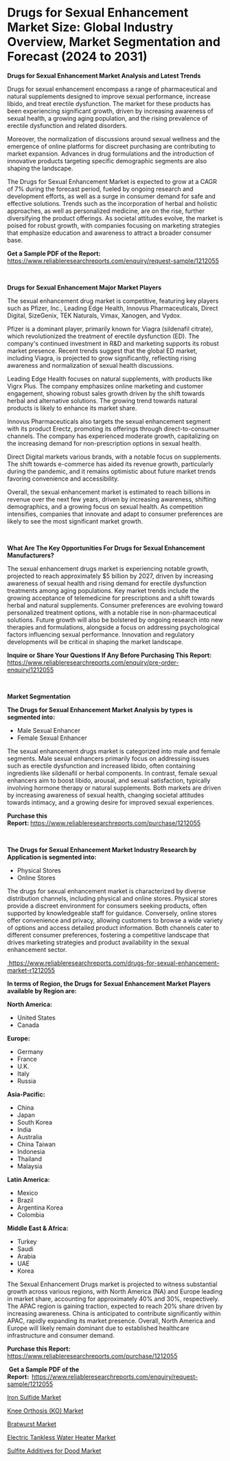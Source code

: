 <p><h1>Drugs for Sexual Enhancement Market Size: Global Industry Overview, Market Segmentation and Forecast (2024 to 2031)</h1></p><p><strong>Drugs for Sexual Enhancement Market Analysis and Latest Trends</strong></p>
<p><p>Drugs for sexual enhancement encompass a range of pharmaceutical and natural supplements designed to improve sexual performance, increase libido, and treat erectile dysfunction. The market for these products has been experiencing significant growth, driven by increasing awareness of sexual health, a growing aging population, and the rising prevalence of erectile dysfunction and related disorders. </p><p>Moreover, the normalization of discussions around sexual wellness and the emergence of online platforms for discreet purchasing are contributing to market expansion. Advances in drug formulations and the introduction of innovative products targeting specific demographic segments are also shaping the landscape. </p><p>The Drugs for Sexual Enhancement Market is expected to grow at a CAGR of 7% during the forecast period, fueled by ongoing research and development efforts, as well as a surge in consumer demand for safe and effective solutions. Trends such as the incorporation of herbal and holistic approaches, as well as personalized medicine, are on the rise, further diversifying the product offerings. As societal attitudes evolve, the market is poised for robust growth, with companies focusing on marketing strategies that emphasize education and awareness to attract a broader consumer base.</p></p>
<p><strong>Get a Sample PDF of the Report:&nbsp;</strong> <a href="https://www.reliableresearchreports.com/enquiry/request-sample/1212055?utm_campaign=8&utm_medium=2&utm_source=Github&utm_content=ia&utm_term=17122024&utm_id=drugs-for-sexual-enhancement">https://www.reliableresearchreports.com/enquiry/request-sample/1212055</a></p>
<p>&nbsp;</p>
<p><strong>Drugs for Sexual Enhancement Major Market Players</strong></p>
<p><p>The sexual enhancement drug market is competitive, featuring key players such as Pfizer, Inc., Leading Edge Health, Innovus Pharmaceuticals, Direct Digital, SizeGenix, TEK Naturals, Vimax, Xanogen, and Vydox. </p><p>Pfizer is a dominant player, primarily known for Viagra (sildenafil citrate), which revolutionized the treatment of erectile dysfunction (ED). The company's continued investment in R&D and marketing supports its robust market presence. Recent trends suggest that the global ED market, including Viagra, is projected to grow significantly, reflecting rising awareness and normalization of sexual health discussions.</p><p>Leading Edge Health focuses on natural supplements, with products like Vigrx Plus. The company emphasizes online marketing and customer engagement, showing robust sales growth driven by the shift towards herbal and alternative solutions. The growing trend towards natural products is likely to enhance its market share.</p><p>Innovus Pharmaceuticals also targets the sexual enhancement segment with its product Erectz, promoting its offerings through direct-to-consumer channels. The company has experienced moderate growth, capitalizing on the increasing demand for non-prescription options in sexual health.</p><p>Direct Digital markets various brands, with a notable focus on supplements. The shift towards e-commerce has aided its revenue growth, particularly during the pandemic, and it remains optimistic about future market trends favoring convenience and accessibility.</p><p>Overall, the sexual enhancement market is estimated to reach billions in revenue over the next few years, driven by increasing awareness, shifting demographics, and a growing focus on sexual health. As competition intensifies, companies that innovate and adapt to consumer preferences are likely to see the most significant market growth.</p></p>
<p>&nbsp;</p>
<p><strong>What Are The Key Opportunities For Drugs for Sexual Enhancement Manufacturers?</strong></p>
<p><p>The sexual enhancement drugs market is experiencing notable growth, projected to reach approximately $5 billion by 2027, driven by increasing awareness of sexual health and rising demand for erectile dysfunction treatments among aging populations. Key market trends include the growing acceptance of telemedicine for prescriptions and a shift towards herbal and natural supplements. Consumer preferences are evolving toward personalized treatment options, with a notable rise in non-pharmaceutical solutions. Future growth will also be bolstered by ongoing research into new therapies and formulations, alongside a focus on addressing psychological factors influencing sexual performance. Innovation and regulatory developments will be critical in shaping the market landscape.</p></p>
<p><strong>Inquire or Share Your Questions If Any Before Purchasing This Report:</strong> <a href="https://www.reliableresearchreports.com/enquiry/pre-order-enquiry/1212055?utm_campaign=8&utm_medium=2&utm_source=Github&utm_content=ia&utm_term=17122024&utm_id=drugs-for-sexual-enhancement">https://www.reliableresearchreports.com/enquiry/pre-order-enquiry/1212055</a></p>
<p>&nbsp;</p>
<p><strong>Market Segmentation</strong></p>
<p><strong>The Drugs for Sexual Enhancement Market Analysis by types is segmented into:</strong></p>
<p><ul><li>Male Sexual Enhancer</li><li>Female Sexual Enhancer</li></ul></p>
<p><p>The sexual enhancement drugs market is categorized into male and female segments. Male sexual enhancers primarily focus on addressing issues such as erectile dysfunction and increased libido, often containing ingredients like sildenafil or herbal components. In contrast, female sexual enhancers aim to boost libido, arousal, and sexual satisfaction, typically involving hormone therapy or natural supplements. Both markets are driven by increasing awareness of sexual health, changing societal attitudes towards intimacy, and a growing desire for improved sexual experiences.</p></p>
<p><strong>Purchase this Report:&nbsp;</strong><a href="https://www.reliableresearchreports.com/purchase/1212055?utm_campaign=8&utm_medium=2&utm_source=Github&utm_content=ia&utm_term=17122024&utm_id=drugs-for-sexual-enhancement">https://www.reliableresearchreports.com/purchase/1212055</a></p>
<p>&nbsp;</p>
<p><strong>The Drugs for Sexual Enhancement Market Industry Research by Application is segmented into:</strong></p>
<p><ul><li>Physical Stores</li><li>Online Stores</li></ul></p>
<p><p>The drugs for sexual enhancement market is characterized by diverse distribution channels, including physical and online stores. Physical stores provide a discreet environment for consumers seeking products, often supported by knowledgeable staff for guidance. Conversely, online stores offer convenience and privacy, allowing customers to browse a wide variety of options and access detailed product information. Both channels cater to different consumer preferences, fostering a competitive landscape that drives marketing strategies and product availability in the sexual enhancement sector.</p></p>
<p><a href="https://www.reliableresearchreports.com/drugs-for-sexual-enhancement-market-r1212055?utm_campaign=8&utm_medium=2&utm_source=Github&utm_content=ia&utm_term=17122024&utm_id=drugs-for-sexual-enhancement">&nbsp;https://www.reliableresearchreports.com/drugs-for-sexual-enhancement-market-r1212055</a></p>
<p><strong>In terms of Region, the Drugs for Sexual Enhancement Market Players available by Region are:</strong></p>
<p>
    <p> <strong> North America: </strong>
        <ul>
            <li>United States</li>
            <li>Canada</li>
        </ul>
        </p> 
    <p> <strong> Europe: </strong>
        <ul>
            <li>Germany</li>
            <li>France</li>
            <li>U.K.</li>
            <li>Italy</li>
            <li>Russia</li>
        </ul>
        </p> 
    <p> <strong> Asia-Pacific: </strong>
        <ul>
            <li>China</li>
            <li>Japan</li>
            <li>South Korea</li>
            <li>India</li>
            <li>Australia</li>
            <li>China Taiwan</li>
            <li>Indonesia</li>
            <li>Thailand</li>
            <li>Malaysia</li>
        </ul>
        </p> 
    <p> <strong> Latin America: </strong>
        <ul>
            <li>Mexico</li>
            <li>Brazil</li>
            <li>Argentina Korea</li>
            <li>Colombia</li>
        </ul>
        </p> 
    <p> <strong> Middle East & Africa: </strong>
        <ul>
            <li>Turkey</li>
            <li>Saudi</li>
            <li>Arabia</li>
            <li>UAE</li>
            <li>Korea</li>
        </ul>
    </p>
    </p>
<p><p>The Sexual Enhancement Drugs market is projected to witness substantial growth across various regions, with North America (NA) and Europe leading in market share, accounting for approximately 40% and 30%, respectively. The APAC region is gaining traction, expected to reach 20% share driven by increasing awareness. China is anticipated to contribute significantly within APAC, rapidly expanding its market presence. Overall, North America and Europe will likely remain dominant due to established healthcare infrastructure and consumer demand.</p></p>
<p><strong>Purchase this Report: </strong><a href="https://www.reliableresearchreports.com/purchase/1212055?utm_campaign=8&utm_medium=2&utm_source=Github&utm_content=ia&utm_term=17122024&utm_id=drugs-for-sexual-enhancement">https://www.reliableresearchreports.com/purchase/1212055</a></p>
<p>&nbsp;<strong>Get a Sample PDF of the Report:&nbsp;&nbsp;</strong><a href="https://www.reliableresearchreports.com/enquiry/request-sample/1212055?utm_campaign=8&utm_medium=2&utm_source=Github&utm_content=ia&utm_term=17122024&utm_id=drugs-for-sexual-enhancement">https://www.reliableresearchreports.com/enquiry/request-sample/1212055</a></p>
<p><strong></strong></p>
<p><p><a href="https://www.linkedin.com/pulse/iron-sulfide-market-size-estimated-grow-cagr-99-from-2024-ykuhf?utm_campaign=8&utm_medium=2&utm_source=Github&utm_content=ia&utm_term=17122024&utm_id=drugs-for-sexual-enhancement">Iron Sulfide Market</a></p><p><a href="https://github.com/AfsanaMia652/Market-Research-Report-List-1/blob/main/knee-orthosis-ko-market.md?utm_campaign=8&utm_medium=2&utm_source=Github&utm_content=ia&utm_term=17122024&utm_id=drugs-for-sexual-enhancement">Knee Orthosis (KO) Market</a></p><p><a href="https://www.linkedin.com/pulse/bratwurst-market-revenue-forecast-based-industry-growth-analysis-byw8e?utm_campaign=8&utm_medium=2&utm_source=Github&utm_content=ia&utm_term=17122024&utm_id=drugs-for-sexual-enhancement">Bratwurst Market</a></p><p><a href="https://www.linkedin.com/pulse/electric-tankless-water-heater-market-trends-revenue-forecast-fstff?utm_campaign=8&utm_medium=2&utm_source=Github&utm_content=ia&utm_term=17122024&utm_id=drugs-for-sexual-enhancement">Electric Tankless Water Heater Market</a></p><p><a href="https://github.com/PeterParrish5/Market-Research-Report-List-7/blob/main/sulfite-additives-for-dood-market.md?utm_campaign=8&utm_medium=2&utm_source=Github&utm_content=ia&utm_term=17122024&utm_id=drugs-for-sexual-enhancement">Sulfite Additives for Dood Market</a></p></p>